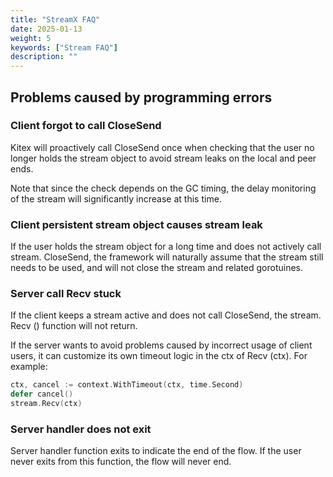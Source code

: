 ```yaml
---
title: "StreamX FAQ"
date: 2025-01-13
weight: 5
keywords: ["Stream FAQ"]
description: ""
---
```


## Problems caused by programming errors

### Client forgot to call CloseSend

Kitex will proactively call CloseSend once when checking that the user no longer holds the stream object to avoid stream leaks on the local and peer ends.

Note that since the check depends on the GC timing, the delay monitoring of the stream will significantly increase at this time.

### Client persistent stream object causes stream leak

If the user holds the stream object for a long time and does not actively call stream. CloseSend, the framework will naturally assume that the stream still needs to be used, and will not close the stream and related gorotuines.

### Server call Recv stuck

If the client keeps a stream active and does not call CloseSend, the stream. Recv () function will not return.

If the server wants to avoid problems caused by incorrect usage of client users, it can customize its own timeout logic in the ctx of Recv (ctx). For example:

```go
ctx, cancel := context.WithTimeout(ctx, time.Second)
defer cancel()
stream.Recv(ctx)
```

### Server handler does not exit

Server handler function exits to indicate the end of the flow. If the user never exits from this function, the flow will never end.
